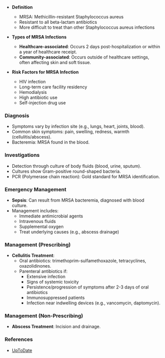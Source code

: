 - **Definition**
  - MRSA: Methicillin-resistant Staphylococcus aureus
  - Resistant to all beta-lactam antibiotics
  - More difficult to treat than other Staphylococcus aureus infections

- **Types of MRSA Infections**
  - **Healthcare-associated**: Occurs 2 days post-hospitalization or within a year of healthcare receipt.
  - **Community-associated**: Occurs outside of healthcare settings, often affecting skin and soft tissue.

- **Risk Factors for MRSA Infection**
  - HIV infection
  - Long-term care facility residency
  - Hemodialysis
  - High antibiotic use
  - Self-injection drug use

### Diagnosis
- Symptoms vary by infection site (e.g., lungs, heart, joints, blood).
- Common skin symptoms: pain, swelling, redness, warmth (cellulitis/abscess).
- Bacteremia: MRSA found in the blood.

### Investigations
- Detection through culture of body fluids (blood, urine, sputum).
- Cultures show Gram-positive round-shaped bacteria.
- PCR (Polymerase chain reaction): Gold standard for MRSA identification.

### Emergency Management
- **Sepsis**: Can result from MRSA bacteremia, diagnosed with blood culture.
- Management includes:
  - Immediate antimicrobial agents
  - Intravenous fluids
  - Supplemental oxygen
  - Treat underlying causes (e.g., abscess drainage)

### Management (Prescribing)
- **Cellulitis Treatment**:
  - Oral antibiotics: trimethoprim-sulfamethoxazole, tetracyclines, oxazolidinones.
  - Parenteral antibiotics if:
    - Extensive infection
    - Signs of systemic toxicity
    - Persistence/progression of symptoms after 2-3 days of oral antibiotics
    - Immunosuppressed patients
    - Infection near indwelling devices (e.g., vancomycin, daptomycin).

### Management (Non-Prescribing)
- **Abscess Treatment**: Incision and drainage.

### References
- [UpToDate](https://www.uptodate.com/contents/mechanical-thrombectomy-for-acute-ischemic-stroke)
